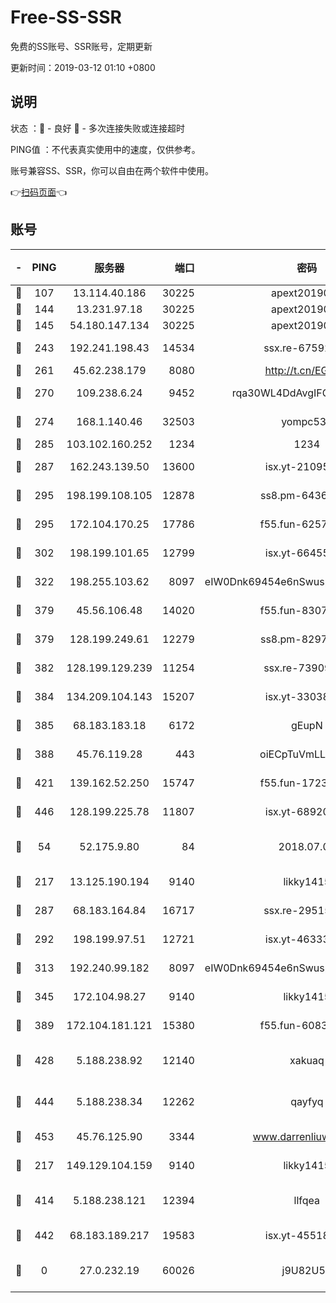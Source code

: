 # Free-SS-SSR

免费的SS账号、SSR账号，定期更新

更新时间：2019-03-12 01:10 +0800

## 说明

状态     ：🙂 - 良好 🙁 - 多次连接失败或连接超时

PING值   ：不代表真实使用中的速度，仅供参考。

账号兼容SS、SSR，你可以自由在两个软件中使用。

👉[扫码页面](https://liesauer.github.io/Free-SS-SSR/)👈

## 账号

|-|PING|服务器|端口|密码|加密方式|区域|
|:----:|:----:|:-----:|-----:|:----:|:----:|:----:|
|🙂|107|13.114.40.186|30225|apext2019006|chacha20|JP|
|🙂|144|13.231.97.18|30225|apext2019006|chacha20|JP|
|🙂|145|54.180.147.134|30225|apext2019006|chacha20|KR|
|🙂|243|192.241.198.43|14534|ssx.re-67592284|aes-256-cfb|US|
|🙂|261|45.62.238.179|8080|http://t.cn/EGJIyrl|rc4-md5|CA|
|🙂|270|109.238.6.24|9452|rqa30WL4DdAvgIFG6Fs3znzTa|aes-256-cfb|FR|
|🙂|274|168.1.140.46|32503|yompc535|aes-256-cfb|AU|
|🙂|285|103.102.160.252|1234|1234|rc4-md5|JP|
|🙂|287|162.243.139.50|13600|isx.yt-21095974|aes-256-cfb|US|
|🙂|295|198.199.108.105|12878|ss8.pm-64367919|aes-256-cfb|US|
|🙂|295|172.104.170.25|17786|f55.fun-62574442|aes-256-cfb|SG|
|🙂|302|198.199.101.65|12799|isx.yt-66455853|aes-256-cfb|US|
|🙂|322|198.255.103.62|8097|eIW0Dnk69454e6nSwuspv9DmS201tQ0D|aes-256-cfb|US|
|🙂|379|45.56.106.48|14020|f55.fun-83074215|aes-256-cfb|US|
|🙂|379|128.199.249.61|12279|ss8.pm-82976192|aes-256-cfb|SG|
|🙂|382|128.199.129.239|11254|ssx.re-73909730|aes-256-cfb|SG|
|🙂|384|134.209.104.143|15207|isx.yt-33038399|aes-256-cfb|SG|
|🙂|385|68.183.183.18|6172|gEupN|aes-256-cfb|SG|
|🙂|388|45.76.119.28|443|oiECpTuVmLLxk4Ts|aes-256-cfb|AU|
|🙂|421|139.162.52.250|15747|f55.fun-17230136|aes-256-cfb|SG|
|🙂|446|128.199.225.78|11807|isx.yt-68920390|aes-256-cfb|SG|
|🙂|54|52.175.9.80|84|2018.07.07|chacha20-ietf-poly1305|HK|
|🙂|217|13.125.190.194|9140|likky1415|aes-256-cfb|KR|
|🙂|287|68.183.164.84|16717|ssx.re-29515291|aes-256-cfb|US|
|🙂|292|198.199.97.51|12721|isx.yt-46333014|aes-256-cfb|US|
|🙂|313|192.240.99.182|8097|eIW0Dnk69454e6nSwuspv9DmS201tQ0D|aes-256-cfb|US|
|🙂|345|172.104.98.27|9140|likky1415|aes-256-cfb|JP|
|🙂|389|172.104.181.121|15380|f55.fun-60831273|aes-256-cfb|SG|
|🙂|428|5.188.238.92|12140|xakuaq|chacha20-ietf-poly1305|BR|
|🙂|444|5.188.238.34|12262|qayfyq|chacha20-ietf-poly1305|BR|
|🙂|453|45.76.125.90|3344|www.darrenliuwei.com|aes-256-cfb|AU|
|🙁|217|149.129.104.159|9140|likky1415|aes-256-cfb|HK|
|🙁|414|5.188.238.121|12394|llfqea|chacha20-ietf-poly1305|BR|
|🙁|442|68.183.189.217|19583|isx.yt-45518424|aes-256-cfb|SG|
|🙁|0|27.0.232.19|60026|j9U82U53|xchacha20-ietf-poly1305|HK|
